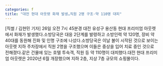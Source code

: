 ```yaml
---
categories: f
title: "대전 현대 아웃렛 화재 발생…직원 2명 구조·약 110명 대피"
---
```

[직썰 / 김현민 기자] 26일 오전 7시 45분경 대전 유성구 용산동 현대 프리미엄 아웃렛에서 화재가 발생했다.소방당국은 대응 2단계를 발령하고 소방인력 약 120명, 장비 약 40대를 동원해 진화 및 인명 구조에 나섰다.소방당국은 이날 불이 시작된 것으로 보이는 아웃렛 지하 주차장에서 직원 2명을 구조했으며 이들은 중상을 입어 치료 중인 것으로 전해졌다.같은 건물에 있는 호텔 투숙객, 직원 등 약 110명이 대피했다.대전 현대 프리미엄 아웃렛은 2020년 6월 개장했으며 지하 2층, 지상 7층 규모의 쇼핑몰이다.
